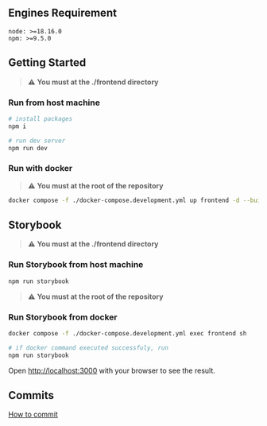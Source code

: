 ## Engines Requirement

`node: >=18.16.0`  
`npm: >=9.5.0`

## Getting Started

> :warning: **You must at the ./frontend directory**

### Run from host machine

```bash
# install packages
npm i

# run dev server
npm run dev
```

### Run with docker

> :warning: **You must at the root of the repository**

```bash
docker compose -f ./docker-compose.development.yml up frontend -d --build
```

## Storybook

> :warning: **You must at the ./frontend directory**

### Run Storybook from host machine

```bash
npm run storybook
```

> :warning: **You must at the root of the repository**

### Run Storybook from docker

```bash
docker compose -f ./docker-compose.development.yml exec frontend sh

# if docker command executed successfuly, run
npm run storybook
```

Open [http://localhost:3000](http://localhost:3000) with your browser to see the result.

## Commits

[How to commit](https://github.com/conventional-changelog/commitlint/#what-is-commitlint)
